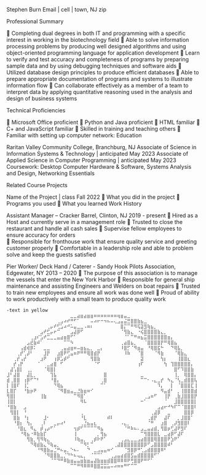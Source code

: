 Stephen Burn
Email | cell | town, NJ zip 

Professional Summary

	Completing dual degrees in both IT and programming with a specific interest in working in the biotechnology field
	Able to solve information processing problems by producing well designed algorithms and using object-oriented programming language for application development
	Learn to verify and test accuracy and completeness of programs by preparing sample data and by using debugging techniques and software aids
	Utilized database design principles to produce efficient databases
	Able to prepare appropriate documentation of programs and systems to illustrate information flow
	Can collaborate effectively as a member of a team to interpret data by applying quantitative reasoning used in the analysis and design of business systems

Technical Proficiencies

	Microsoft Office proficient
	Python and Java proficient
	HTML familiar 
	C+ and JavaScript familiar
	Skilled in training and teaching others
	Familiar with setting up computer network: 
Education

Raritan Valley Community College, Branchburg, NJ 
Associate of Science in Information Systems & Technology | anticipated May 2023
Associate of Applied Science in Computer Programming | anticipated May 2023
Coursework: 
Desktop Computer Hardware & Software, Systems Analysis and Design, Networking Essentials

Related Course Projects

Name of the Project | class 					                                         	                                 Fall   2022
	What you did in the project
	Programs you used
	What you learned
Work History

Assistant Manager – Cracker Barrel,  Clinton, NJ 					                            2019 - present
	Hired as a Host and currently serve in a management role
	Trusted to close the restaurant and handle all cash sales
	Supervise fellow employees to ensure accuracy for orders  
	Responsible for fronthouse work that ensure quality service and greeting customer properly 
	Comfortable in a leadership role and able to problem solve and keep the guests satisfied

Pier Worker/ Deck Hand / Caterer - Sandy Hook Pilots Association, Edgewater, NY 			2013 – 2020
	The purpose of this association is to manage the vessels that enter the New York Harbor
	Responsible for general ship maintenance and assisting Engineers and Welders on boat repairs
	Trusted to train new employees and ensure all work was done well
	Proud of ability to work productively with a small team to produce quality work 
```dif
-text in yellow
⠀⠀⠀⠀⠀⠀⠀⠀⠀⠀⠀⠀⠀⠀⠀⠀⠀⠀⠀⣀⣀⣴⣶⣴⣶⣶⠶⠶⠶⠶⠶⠶⠶⢶⣶⣤⣀⠀⠀⠀⠀⠀⠀⠀⠀⠀⠀⠀⠀⠀⠀⠀⠀⠀⠀⠀⠀
⠀⠀⠀⠀⠀⠀⠀⠀⠀⠀⠀⠀⠀⠀⠀⢀⣠⠴⠞⠛⠋⠁⠀⠀⠀⠤⠴⠖⠒⠲⠦⠤⢄⣠⣤⣬⣛⣿⣿⣷⣦⣀⠀⠀⠀⠀⠀⠀⠀⠀⠀⠀⠀⠀⠀⠀⠀
⠀⠀⠀⠀⠀⠀⠀⠀⠀⠀⠀⠀⢀⡤⠞⢋⣡⠴⠚⠥⣤⣀⣀⠠⠶⠆⠀⠀⠀⠀⠀⠀⠀⠀⣿⡍⠉⠛⠻⢯⣽⣻⢷⣦⡀⠀⠀⠀⠀⠀⠀⠀⠀⠀⠀⠀⠀
⠀⠀⠀⠀⠀⠀⠀⠀⠀⠀⣠⠞⣋⡤⠖⠉⠀⠀⠀⣠⣼⡿⠋⠀⠀⠀⠀⠀⠀⠀⠀⠀⠀⠀⠈⢻⣷⣄⠀⠐⢮⣿⣿⣿⣿⣷⣄⡀⠀⠀⠀⠀⠀⠀⠀⠀⠀
⠀⠀⠀⠀⠀⠀⠀⢀⣰⠎⣡⠞⣉⣀⣀⣤⣴⣶⣿⠋⠁⠀⠀⠀⠀⠀⠀⠀⠀⠀⠀⠀⠀⠀⠀⠈⠁⠉⠛⠶⣦⣭⣿⣿⣿⣿⣿⣿⣶⡄⠀⠀⠀⠀⠀⠀⠀
⠀⠀⠀⠀⠀⠀⣠⣞⣷⠾⠁⠀⠀⠀⠀⠀⠀⠉⠉⠳⠀⠀⠀⠀⠀⠀⠀⠀⠀⠀⠀⠀⠀⠀⢀⣴⣿⣦⡀⠀⠀⠈⣿⣿⣿⣿⡟⠛⢿⣿⣦⠀⠀⠀⠀⠀⠀
⠀⠀⠀⠀⢠⣾⢾⡿⠅⠀⠀⣀⣀⠀⠀⠀⢀⣤⣴⣶⠶⠤⣶⣦⣄⡀⠀⣀⡄⠀⠀⠀⠀⠀⠸⣿⡋⠈⠻⣶⣤⠀⠘⢿⣿⣯⠓⠀⠀⠙⢿⣧⡀⠀⠀⠀⠀
⠀⠀⠀⢀⡞⢁⡼⠃⠀⠀⠀⣸⡟⠀⠀⣰⣿⠟⢋⣤⠶⠟⠛⠛⢿⣿⣾⡟⠀⠀⠀⠀⠀⠀⠀⠸⠷⠀⠀⠈⣿⠀⠀⠀⠈⠻⣷⠀⠀⠀⠈⢿⣷⣄⠀⠀⠀
⠀⠀⢀⡞⢠⡞⠀⠀⠀⠀⣰⠟⠀⠀⢰⡿⣡⡾⠋⠀⠀⠀⠀⠀⠀⢻⣿⣷⠀⠀⠀⠀⠀⠀⠀⠀⠀⠀⠀⠀⣽⠀⠀⠀⠀⠀⢳⡆⠀⠀⠀⢸⣿⣿⣆⠀⠀
⠀⠀⡞⢠⡟⠀⠀⠀⠀⠈⠀⠀⣀⣴⣿⠀⠋⠀⠀⠀⠀⠀⠀⠀⠀⠀⠈⠋⠀⠀⠀⠀⠀⠀⠀⠀⠀⠀⠀⢰⠏⠀⠀⠀⠀⠀⠀⢳⠀⢹⣿⣿⣿⣿⣿⡄⠀
⠀⣼⢡⣿⡇⠀⢀⡀⠀⠀⠀⠈⢿⣿⡇⠀⠀⠀⠀⠀⠀⠀⠀⠀⠀⠀⠀⠀⠀⠀⠀⠀⠀⠀⠀⠀⠀⠀⠀⠀⠀⠀⠀⠀⠀⠀⠀⠀⠀⠀⣿⠋⠹⣿⣿⣷⠀
⣸⠃⣼⣿⠀⠀⣼⣇⡀⠀⠀⠀⠀⢹⣧⠀⠀⠀⠀⠀⠀⠀⠀⠀⠀⠀⠀⠀⠀⣿⠀⠀⠀⠀⠀⠀⠀⠀⠀⠀⣀⠀⠀⠀⠀⠀⠀⠀⠀⠀⢸⡀⠀⢿⣿⣿⡄
⣾⢀⣿⣿⠀⢰⡿⠋⠉⠃⠀⠀⠀⠘⣿⡄⠀⠀⠀⠀⠀⠀⠀⠀⠀⠀⠀⠀⢀⣿⠀⠀⠀⠀⠀⠀⠀⠀⠀⠀⠉⠉⠂⠠⣄⣀⡞⠀⠳⣄⠈⢣⣀⣾⣿⣿⢧
⡇⢸⣿⠏⠀⢸⡁⠀⠀⠀⠀⠀⠀⠀⠙⢿⣦⠀⠀⠀⠀⠀⠀⠀⠀⠀⠀⠀⠉⠁⠀⠀⠀⠀⠀⠀⠀⠀⠀⠀⠀⠀⠀⠀⠀⠹⡄⠀⠀⡇⠀⠈⣿⣿⣿⣏⢸
⣇⣿⡏⠀⠀⠘⣷⡶⠟⠀⠀⠀⠀⠀⠀⠈⠻⣿⣶⣤⣀⣘⣷⣶⠶⠊⠀⠀⠀⠀⠀⠀⠀⠀⠀⠀⠀⠀⠀⠀⠀⠀⠀⠀⠀⠀⠻⣤⣾⠃⠀⡀⢸⣿⣿⣿⣾
⢻⣿⡇⠀⠀⠀⠀⠀⠀⠀⢸⣷⠀⠀⠀⠀⠀⠀⠀⠀⠉⠻⣿⠁⠀⠀⠀⠀⠀⠀⠀⠀⠀⠀⠀⠀⠀⠀⠀⠀⠀⢀⣠⠶⠋⠀⠀⢸⡟⠀⢀⣷⣸⣿⣿⣿⡟
⢸⣿⡇⠀⠀⠀⠀⠀⠀⠀⠀⠀⠀⠀⠀⠀⠀⠀⠀⠀⠀⠀⠻⠧⠀⠀⠀⠀⠀⠀⠀⠀⠀⠀⠀⠀⠀⠀⠀⠀⠒⠁⠀⠀⠀⠀⠀⠈⠀⠀⣸⣿⣿⣿⣿⣿⡇
⠘⣿⣷⠀⠀⣠⠀⠀⠀⠀⠀⠀⠀⠀⠀⠀⠀⠀⠀⠀⠀⠀⠀⠀⠀⠀⠀⠀⠀⠀⠀⠀⠀⠀⠀⠀⠀⠀⠀⠀⠀⠀⠀⠀⠀⣠⣴⠖⠚⠳⠏⠉⠈⣿⣿⣿⠇
⠀⢻⣿⡇⠀⠘⠀⠀⠀⠀⠀⠀⠀⠀⠀⠀⠀⠀⠀⠀⠀⠀⢀⠀⠀⠀⠀⠀⠀⠀⠀⠀⠀⠀⠀⠀⠀⠀⠀⠀⠀⠀⠀⢀⣼⡿⠀⠀⣀⠀⠀⠀⠀⣿⣿⡿⠀
⠀⠀⣿⣷⠀⠘⡆⠀⠀⠀⠀⣸⠂⠀⠀⠀⠀⠀⠀⠀⠀⠀⠘⣇⠀⠀⠀⠀⠀⠀⠾⠇⠀⠀⠀⠀⠀⠀⠀⠀⠀⠀⢀⣾⡟⠀⠀⣼⠏⠀⠀⡀⣸⣿⣿⠁⠀
⠀⠀⠘⣿⡆⠀⢳⡄⠀⠀⢀⠇⠀⠀⣀⡤⠴⠃⠀⠀⠀⠀⢀⣘⣦⣤⣆⠀⠀⠀⠀⠀⠀⠀⠠⣄⡀⠀⠀⠀⠀⠀⠈⠛⠀⠀⣰⣿⠀⢀⡼⣻⣿⣿⠇⠀⠀
⠀⠀⠀⠘⣿⣆⠀⠻⣄⠀⡾⢠⡴⠋⠁⠀⠀⠀⠀⠀⢲⡾⠋⠉⠉⠉⠉⠻⣦⠀⠀⠀⠀⠀⠀⠈⠛⠷⠦⠄⣠⣀⣤⣴⣾⡀⢻⣿⡶⢋⣼⠟⣻⠏⠀⠀⠀
⠀⠀⠀⠀⠘⢿⣦⠐⠿⣷⣷⡏⠀⠀⠀⠀⠀⠀⠀⠀⢸⠀⠀⠀⠀⠀⠀⡀⢻⣦⠀⠀⠀⠀⠀⠀⠀⠀⠀⠀⠉⢻⣿⣿⣿⣇⠀⣀⣴⡿⠋⣼⠏⠀⠀⠀⠀
⠀⠀⠀⠀⠀⠀⢻⣷⡀⢻⠻⢷⣄⠀⠀⠀⠀⠀⠀⠀⠸⢷⣤⡀⠀⢀⡾⠗⠟⠁⠀⠀⠀⠀⢀⣠⣄⣀⣀⣠⣴⣿⣿⣿⢿⣿⣿⣿⠟⣱⠟⠁⠀⠀⠀⠀⠀
⠀⠀⠀⠀⠀⠀⠀⠙⢿⣾⣷⣄⠙⢷⣤⡀⠀⠀⠀⠀⠀⠀⠉⠻⡃⠉⠀⠀⠀⠀⠀⠀⢀⣼⣿⣿⣿⣿⣿⣿⣿⡿⠋⣠⣿⣿⣿⣿⠾⠃⠀⠀⠀⠀⠀⠀⠀
⠀⠀⠀⠀⠀⠀⠀⠀⠀⠘⠻⣿⣷⣤⣈⠛⠦⣤⡀⠑⠦⠄⠀⠀⠙⠀⣀⣠⣤⣤⠶⠊⠀⠀⠀⠈⣻⣿⡿⠛⢁⣠⣾⣿⣿⣿⠿⠃⠀⠀⠀⠀⠀⠀⠀⠀⠀
⠀⠀⠀⠀⠀⠀⠀⠀⠀⠀⠀⠈⠻⣿⣿⣷⣀⡈⠙⠓⠦⢤⣄⡀⠀⠈⠉⠉⠁⠀⠀⢀⣠⣤⣴⣾⣿⣫⣤⣾⣿⣿⣿⣿⠋⠁⠀⠀⠀⠀⠀⠀⠀⠀⠀⠀⠀
⠀⠀⠀⠀⠀⠀⠀⠀⠀⠀⠀⠀⠀⠈⠉⠙⠛⠿⣷⣶⣤⣤⣶⣷⣶⣤⣼⣷⣶⣶⣾⣿⣿⠿⠿⠿⠟⢛⣿⣿⠟⠛⠋⠁⠀⠀⠀⠀⠀⠀⠀⠀⠀⠀⠀⠀⠀
⠀⠀⠀⠀⠀⠀⠀⠀⠀⠀⠀⠀⠀⠀⠀⠀⠀⠀⠀⠉⠉⠛⠻⠿⠿⠿⣿⣿⣭⣭⣥⠤⠴⠶⠶⠛⠋⠉⠉⠀⠀⠀⠀⠀⠀⠀⠀⠀⠀⠀⠀⠀⠀⠀⠀⠀
```
